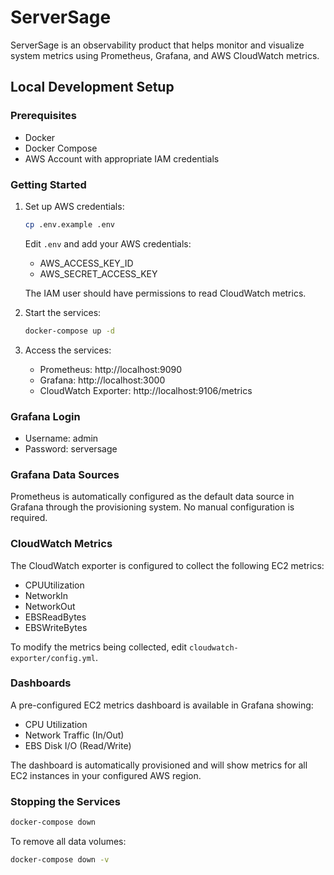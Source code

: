 # ServerSage

ServerSage is an observability product that helps monitor and visualize system metrics using Prometheus, Grafana, and AWS CloudWatch metrics.

## Local Development Setup

### Prerequisites
- Docker
- Docker Compose
- AWS Account with appropriate IAM credentials

### Getting Started

1. Set up AWS credentials:
   ```bash
   cp .env.example .env
   ```
   Edit `.env` and add your AWS credentials:
   - AWS_ACCESS_KEY_ID
   - AWS_SECRET_ACCESS_KEY

   The IAM user should have permissions to read CloudWatch metrics.

2. Start the services:
   ```bash
   docker-compose up -d
   ```

3. Access the services:
   - Prometheus: http://localhost:9090
   - Grafana: http://localhost:3000
   - CloudWatch Exporter: http://localhost:9106/metrics

### Grafana Login
- Username: admin
- Password: serversage

### Grafana Data Sources
Prometheus is automatically configured as the default data source in Grafana through the provisioning system. No manual configuration is required.

### CloudWatch Metrics
The CloudWatch exporter is configured to collect the following EC2 metrics:
- CPUUtilization
- NetworkIn
- NetworkOut
- EBSReadBytes
- EBSWriteBytes

To modify the metrics being collected, edit `cloudwatch-exporter/config.yml`.

### Dashboards
A pre-configured EC2 metrics dashboard is available in Grafana showing:
- CPU Utilization
- Network Traffic (In/Out)
- EBS Disk I/O (Read/Write)

The dashboard is automatically provisioned and will show metrics for all EC2 instances in your configured AWS region.

### Stopping the Services
```bash
docker-compose down
```

To remove all data volumes:
```bash
docker-compose down -v
```
